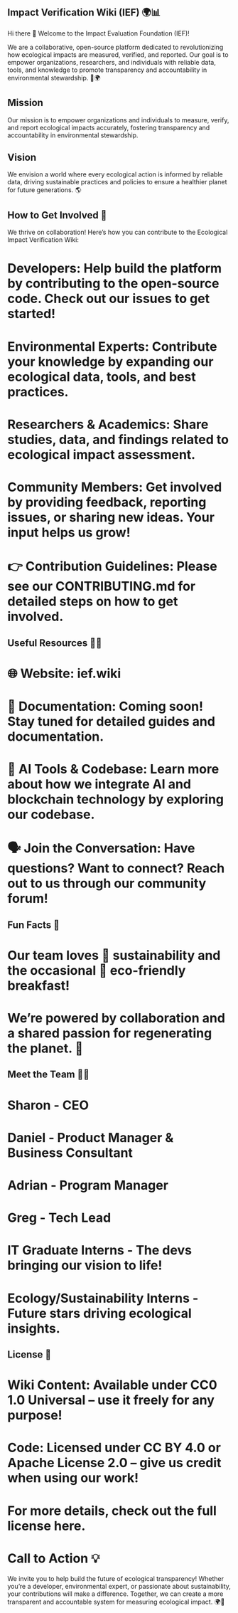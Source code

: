 ## Impact Verification Wiki (IEF) 🌍📊

Hi there 👋
Welcome to the Impact Evaluation Foundation (IEF)! 

We are a collaborative, open-source platform dedicated to revolutionizing how ecological impacts are measured, verified, and reported. Our goal is to empower organizations, researchers, and individuals with reliable data, tools, and knowledge to promote transparency and accountability in environmental stewardship. 🌱🌍

## Mission
Our mission is to empower organizations and individuals to measure, verify, and report ecological impacts accurately, fostering transparency and accountability in environmental stewardship.

## Vision
We envision a world where every ecological action is informed by reliable data, driving sustainable practices and policies to ensure a healthier planet for future generations. 🌎

## How to Get Involved 🌈
We thrive on collaboration! Here’s how you can contribute to the Ecological Impact Verification Wiki:

# Developers: Help build the platform by contributing to the open-source code. Check out our issues to get started!
# Environmental Experts: Contribute your knowledge by expanding our ecological data, tools, and best practices.
# Researchers & Academics: Share studies, data, and findings related to ecological impact assessment.
# Community Members: Get involved by providing feedback, reporting issues, or sharing new ideas. Your input helps us grow!
# 👉 Contribution Guidelines: Please see our CONTRIBUTING.md for detailed steps on how to get involved.

## Useful Resources 👩‍💻
# 🌐 Website: ief.wiki
# 📜 Documentation: Coming soon! Stay tuned for detailed guides and documentation.
# 🤖 AI Tools & Codebase: Learn more about how we integrate AI and blockchain technology by exploring our codebase.
# 🗣️ Join the Conversation: Have questions? Want to connect? Reach out to us through our community forum!

## Fun Facts 🍿
# Our team loves 🌿 sustainability and the occasional 🌱 eco-friendly breakfast!
# We’re powered by collaboration and a shared passion for regenerating the planet. 💪

## Meet the Team 🙋‍♀️
# Sharon - CEO
# Daniel - Product Manager & Business Consultant
# Adrian - Program Manager
# Greg - Tech Lead
# IT Graduate Interns - The devs bringing our vision to life!
# Ecology/Sustainability Interns - Future stars driving ecological insights.

## License 📜
# Wiki Content: Available under CC0 1.0 Universal – use it freely for any purpose!
# Code: Licensed under CC BY 4.0 or Apache License 2.0 – give us credit when using our work!
# For more details, check out the full license here.

# Call to Action 💡
We invite you to help build the future of ecological transparency! Whether you’re a developer, environmental expert, or passionate about sustainability, your contributions will make a difference. Together, we can create a more transparent and accountable system for measuring ecological impact. 🌍💪

